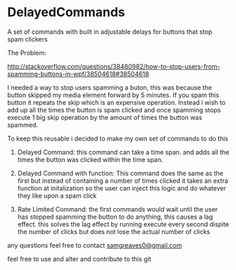 # DelayedCommands
A set of commands with built in adjustable delays for buttons that stop spam clickers



The Problem:

http://stackoverflow.com/questions/38480982/how-to-stop-users-from-spamming-buttons-in-wpf/38504618#38504618

I needed a way to stop users spamming a buton, this was because the button skipped my media element forward by 5 minutes. If you spam this button it repeats the skip which is an expensive operation. Instead i wish to add up all the times the button is spam clicked and once spamming stops execute 1 big skip operation by the amount of times the button was spammed.

To keep this reusable i decided to make my own set of commands to do this

1. Delayed Command: this command can take a time span. and adds all the times the button was clicked within the time span.

2. Delayed Command with function: This command does the same as the first but instead of containing a number of times clicked it takes an extra function at initalization so the user can inject this logic and do whatever they like upon a spam click

3. Rate Limited Command: the first commands would wait until the user has stopped spamming the button to do anything, this causes a lag effect. this solves the lag effect by running execute every second dispite the number of clicks but does not lose the actual number of clicks

any questions feel free to contact samgreaves0@gmail.com

feel free to use and alter and contribute to this git
